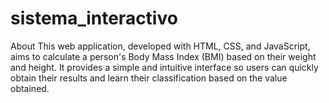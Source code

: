 # sistema_interactivo
About This web application, developed with HTML, CSS, and JavaScript, aims to calculate a person's Body Mass Index (BMI) based on their weight and height. It provides a simple and intuitive interface so users can quickly obtain their results and learn their classification based on the value obtained.
